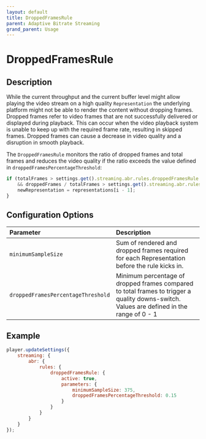 ```yaml
---
layout: default
title: DroppedFramesRule
parent: Adaptive Bitrate Streaming
grand_parent: Usage
---
```


# DroppedFramesRule

## Description

While the current throughput and the current buffer level might allow playing the video stream on a high
quality `Representation` the underlying platform might not be able to render the content without dropping frames.
Dropped frames refer to video frames that are not successfully delivered or displayed during playback. This can occur
when the video playback system is unable to keep up with the required frame rate, resulting in skipped frames. Dropped
frames can cause a decrease in video quality and a disruption in smooth playback.

The `DroppedFramesRule` monitors the ratio of dropped frames and total frames and reduces the video quality if the ratio
exceeds the value defined in `droppedFramesPercentageThreshold`:

````js
if (totalFrames > settings.get().streaming.abr.rules.droppedFramesRule.parameters.minimumSampleSize 
    && droppedFrames / totalFrames > settings.get().streaming.abr.rules.droppedFramesRule.parameters.droppedFramesPercentageThreshold) {
    newRepresentation = representations[i - 1];
}
````

## Configuration Options

| Parameter                          | Description                                                                                                                               |
|:-----------------------------------|:------------------------------------------------------------------------------------------------------------------------------------------|
| `minimumSampleSize`                | Sum of rendered and dropped frames required for each Representation before the rule kicks in.                                             |
| `droppedFramesPercentageThreshold` | Minimum percentage of dropped frames compared to total frames to trigger a quality downs-switch. Values are defined in the range of 0 - 1 |

## Example

```js
player.updateSettings({
    streaming: {
        abr: {
            rules: {
                droppedFramesRule: {
                    active: true,
                    parameters: {
                        minimumSampleSize: 375,
                        droppedFramesPercentageThreshold: 0.15
                    }
                }
            }
        }
    }
});
```
